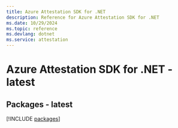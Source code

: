 ```yaml
---
title: Azure Attestation SDK for .NET
description: Reference for Azure Attestation SDK for .NET
ms.date: 10/29/2024
ms.topic: reference
ms.devlang: dotnet
ms.service: attestation
---
```

# Azure Attestation SDK for .NET - latest
## Packages - latest
[!INCLUDE [packages](attestation-index.md)]